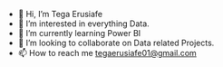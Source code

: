 - 👋 Hi, I’m Tega Erusiafe
- 👀 I’m interested in everything Data.
- 🌱 I’m currently learning Power BI
- 💞️ I’m looking to collaborate on Data related Projects.
- 📫 How to reach me tegaerusiafe01@gmail.com

<!---
Teggieebear/Teggieebear is a ✨ special ✨ repository because its `README.md` (this file) appears on your GitHub profile.
You can click the Preview link to take a look at your changes.
--->
